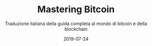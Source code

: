 ---
title: "Mastering Bitcoin"
subtitle: "Traduzione italiana della guida completa al mondo di bitcoin e della blockchain"

authors:
- Andreas M. Antonopoulos
- Riccardo Masutti
date: "2019-07-24"

links:
    compra: https://www.amazon.it/Mastering-Bitcoin-Traduzione-italiana-blockchain/dp/1081849118
    autore: https://en.wikipedia.org/wiki/Andreas_Antonopoulos
---